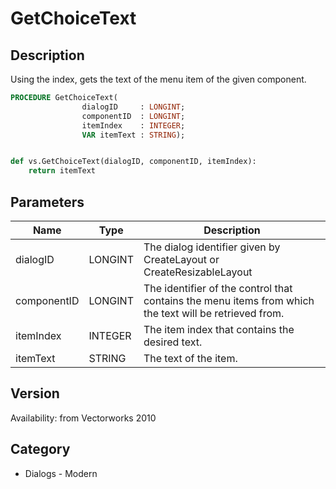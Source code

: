 # GetChoiceText

## Description
Using the index, gets the text of the menu item of the given component.

```pascal
PROCEDURE GetChoiceText(
				dialogID     : LONGINT;
				componentID  : LONGINT;
				itemIndex    : INTEGER;
				VAR itemText : STRING);
```

```python

def vs.GetChoiceText(dialogID, componentID, itemIndex):
    return itemText
```

## Parameters
|Name|Type|Description|
|---|---|---|
|dialogID|LONGINT|The dialog identifier given by CreateLayout or CreateResizableLayout|
|componentID|LONGINT|The identifier of the control that contains the menu items from which the text will be retrieved from.|
|itemIndex|INTEGER|The item index that contains the desired text.|
|itemText|STRING|The text of the item.|

## Version
Availability: from Vectorworks 2010
## Category
* Dialogs - Modern

